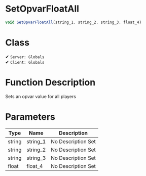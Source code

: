 # SetOpvarFloatAll
```js
void SetOpvarFloatAll(string_1, string_2, string_3, float_4)
```
# Class
✔ `Server: Globals`  
✔ `Client: Globals`  

# Function Description
Sets an opvar value for all players
# Parameters
Type|Name|Description
--|--|--
string|string_1|No Description Set
string|string_2|No Description Set
string|string_3|No Description Set
float|float_4|No Description Set
